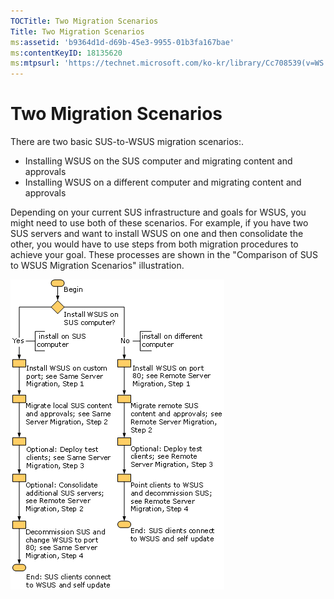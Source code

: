 ```yaml
---
TOCTitle: Two Migration Scenarios
Title: Two Migration Scenarios
ms:assetid: 'b9364d1d-d69b-45e3-9955-01b3fa167bae'
ms:contentKeyID: 18135620
ms:mtpsurl: 'https://technet.microsoft.com/ko-kr/library/Cc708539(v=WS.10)'
---
```


Two Migration Scenarios
=======================

There are two basic SUS-to-WSUS migration scenarios:.

-   Installing WSUS on the SUS computer and migrating content and approvals
-   Installing WSUS on a different computer and migrating content and approvals

Depending on your current SUS infrastructure and goals for WSUS, you might need to use both of these scenarios. For example, if you have two SUS servers and want to install WSUS on one and then consolidate the other, you would have to use steps from both migration procedures to achieve your goal. These processes are shown in the "Comparison of SUS to WSUS Migration Scenarios" illustration.

![](images/Cc708539.3a6598e9-02fe-4f2b-84c5-2c8f1b0ce261(WS.10).gif)
